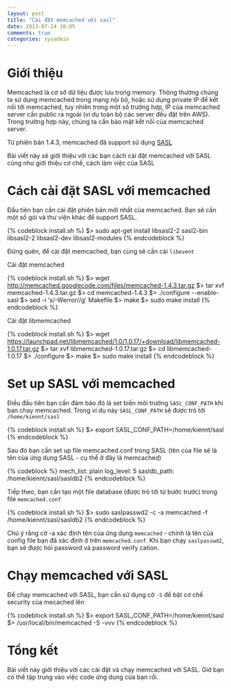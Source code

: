 ```yaml
---
layout: post
title: "Cài đặt memcached với sasl"
date: 2013-07-24 10:05
comments: true
categories: sysadmin
---
```


# Giới thiệu
Memcached là cơ sở dữ liệu được lưu trong memory. Thông thường chúng ta sử dụng memcached trong mạng nội bộ, hoặc sử dụng private IP để kết nối tới memcached, tuy nhiên trong một số trường hợp, IP của memcached server cần public ra ngoài (ví dụ toàn bộ các server đều đặt trên AWS). Trong trường hợp này, chúng ta cần bảo mật kết nối của memcached server.

Từ phiên bản 1.4.3, memcached đã support sử dụng [SASL](http://en.wikipedia.org/wiki/Simple_Authentication_and_Security_Layer)

Bài viết này sẽ giới thiệu với các bạn cách cài đặt memcached với SASL cũng như giới thiệu cơ chế, cách làm việc của SASL

# Cách cài đặt SASL với memcached
Đầu tiên bạn cần cài đặt phiên bản mới nhất của memcached. Bạn sẽ cần một số gói và thư viện khác để support SASL.

{% codeblock install.sh %}
$> sudo apt-get install libsasl2-2 sasl2-bin libsasl2-2 libsasl2-dev libsasl2-modules
{% endcodeblock %}

Đừng quên, để cài đặt memcached, bạn cùng sẽ cần cài `libevent`

Cài đặt memcached

{% codeblock install.sh %}
$> wget http://memcached.googlecode.com/files/memcached-1.4.3.tar.gz
$> tar xvf memcached-1.4.3.tar.gz
$> cd memcached-1.4.3
$> ./configure --enable-sasl
$> sed -i 's/-Werror//g' Makefile
$> make
$> sudo make install
{% endcodeblock %}

Cài đặt libmemcached

{% codeblock install.sh %}
$> wget https://launchpad.net/libmemcached/1.0/1.0.17/+download/libmemcached-1.0.17.tar.gz
$> tar xvf libmemcached-1.0.17.tar.gz
$> cd libmemcached-1.0.17
$> ./configure
$> make
$> sudo make install
{% endcodeblock %}

# Set up SASL với memcached
Điều đầu tiên bạn cần đảm bảo đó là set biến môi trường `SASL_CONF_PATH` khi bạn chay memcached. Trong ví dụ này `SASL_CONF_PATH` sẽ được trỏ tới `/home/kiennt/sasl`

{% codeblock install.sh %}
$> export SASL_CONF_PATH=/home/kiennt/sasl
{% endcodeblock %}

Sau đó bạn cần set up file memcached.conf trong SASL (tên của file sẽ là tên của ứng dụng SASL - cụ thể ở đây là memcached)

{% codeblock  %}
mech_list: plain
log_level: 5
sasldb_path: /home/kiennt/sasl/sasldb2
{% endcodeblock %}

Tiếp theo, bạn cần tạo một file database (được trỏ tới từ bước trước) trong file `memcached.conf`

{% codeblock install.sh %}
$> sudo saslpasswd2 -c -a memcached -f /home/kiennt/sasl/sasldb2 <username>
{% endcodeblock %}

Chú ý rằng cờ -a xác định tên của ứng dụng `memcached` - chính là tên của config file bạn đã xác định ở trên `memcached.conf`. Khi bạn chạy `saslpasswd2`, bạn sẽ được hỏi password và password verify cation.

# Chạy memcached với SASL

Để chạy memcached với SASL, bạn cần sử dụng cờ `-S` để bật cơ chế security của mecached lên

{% codeblock install.sh %}
$> export SASL_CONF_PATH=/home/kiennt/sasl
$> /usr/local/bin/memcached -S -vvv
{% endcodeblock %}

# Tổng kết
Bài viết này giới thiệu với các cài đặt và chạy memcached với SASL. Giờ bạn có thể tập trung vào việc code ứng dụng của bạn rồi.
